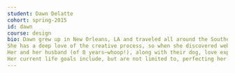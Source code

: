 ```yaml
---
student: Dawn Delatte
cohort: spring-2015
id: dawn
course: design
bio: Dawn grew up in New Orleans, LA and traveled all around the Southeast, pursuing a degree in Fine Arts, with a focus on sculpture and painting.
She has a deep love of the creative process, so when she discovered web design and development, she dove in head first.
Her and her husband (of 8 years—whoop!), along with their dog, love exploring the city and finding every possible entrance to Austin’s beautiful Greenbelt.
Her current life goals include, but are not limited to, perfecting her grandmothers pain perdu recipe and continuing on her journey to become an exceptional web designer.
---
```


